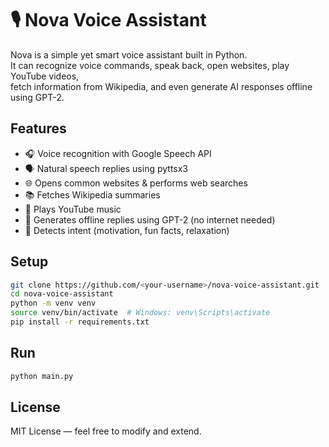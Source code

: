 # 🎙️ Nova Voice Assistant

Nova is a simple yet smart voice assistant built in Python.  
It can recognize voice commands, speak back, open websites, play YouTube videos,  
fetch information from Wikipedia, and even generate AI responses offline using GPT-2.

## Features
- 🎧 Voice recognition with Google Speech API
- 🗣️ Natural speech replies using pyttsx3
- 🌐 Opens common websites & performs web searches
- 📚 Fetches Wikipedia summaries
- 🎵 Plays YouTube music
- 🤖 Generates offline replies using GPT-2 (no internet needed)
- 🧠 Detects intent (motivation, fun facts, relaxation)

## Setup
```bash
git clone https://github.com/<your-username>/nova-voice-assistant.git
cd nova-voice-assistant
python -m venv venv
source venv/bin/activate  # Windows: venv\Scripts\activate
pip install -r requirements.txt
```

## Run
```bash
python main.py
```

## License
MIT License — feel free to modify and extend.
